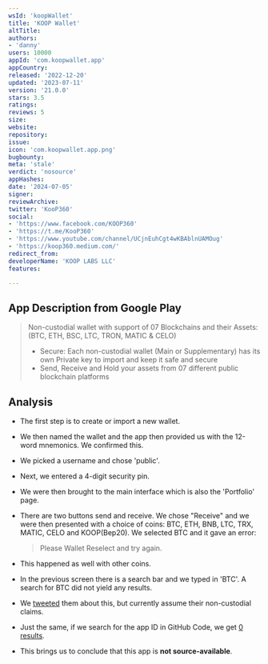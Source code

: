 ```yaml
---
wsId: 'koopWallet'
title: 'KOOP Wallet'
altTitle: 
authors:
- 'danny'
users: 10000
appId: 'com.koopwallet.app'
appCountry: 
released: '2022-12-20'
updated: '2023-07-11'
version: '21.0.0'
stars: 3.5
ratings: 
reviews: 5
size: 
website: 
repository: 
issue: 
icon: 'com.koopwallet.app.png'
bugbounty: 
meta: 'stale'
verdict: 'nosource'
appHashes: 
date: '2024-07-05'
signer: 
reviewArchive: 
twitter: 'KooP360'
social:
- 'https://www.facebook.com/KOOP360'
- 'https://t.me/KooP360'
- 'https://www.youtube.com/channel/UCjnEuhCgt4wKBAblnUAMOug'
- 'https://koop360.medium.com/'
redirect_from: 
developerName: 'KOOP LABS LLC'
features: 

---
```


## App Description from Google Play

> Non-custodial wallet with support of 07 Blockchains and their Assets: (BTC, ETH, BSC, LTC, TRON, MATIC & CELO)
> - Secure: Each non-custodial wallet (Main or Supplementary) has its own Private key to import and keep it safe and secure
> - Send, Receive and Hold your assets from 07 different public blockchain platforms

## Analysis

- The first step is to create or import a new wallet.
- We then named the wallet and the app then provided us with the 12-word mnemonics. We confirmed this.
- We picked a username and chose 'public'.
- Next, we entered a 4-digit security pin.
- We were then brought to the main interface which is also the 'Portfolio' page.
- There are two buttons send and receive. We chose "Receive" and we were then presented with a choice of coins: BTC, ETH, BNB, LTC, TRX, MATIC, CELO and KOOP(Bep20). We selected BTC and it gave an error:
  > Please Wallet Reselect and try again.

- This happened as well with other coins.
- In the previous screen there is a search bar and we typed in 'BTC'. A search for BTC did not yield any results.
- We [tweeted](https://twitter.com/BitcoinWalletz/status/1677200695299129344) them about this, but currently assume their non-custodial claims.
- Just the same, if we search for the app ID in GitHub Code, we get [0 results](https://github.com/search?q=com.koopwallet.app&type=code).
- This brings us to conclude that this app is **not source-available**.
